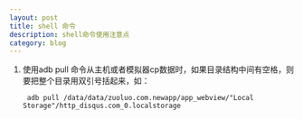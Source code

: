 ```yaml
---
layout: post
title: shell 命令
description: shell命令使用注意点
category: blog
---
```



1. 使用adb pull 命令从主机或者模拟器cp数据时，如果目录结构中间有空格，则要把整个目录用双引号括起来，如：

        adb pull /data/data/zuoluo.com.newapp/app_webview/"Local Storage"/http_disqus.com_0.localstorage